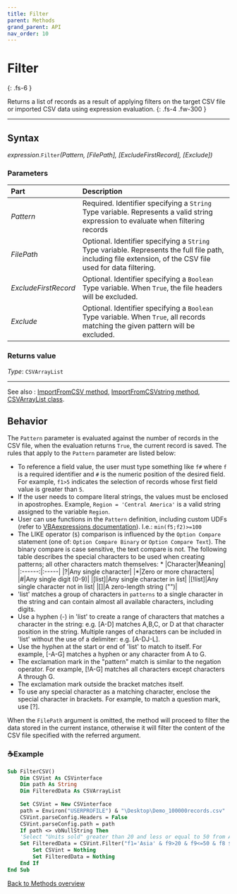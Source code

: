 ```yaml
---
title: Filter
parent: Methods
grand_parent: API
nav_order: 10
---
```


# Filter
{: .fs-6 }

Returns a list of records as a result of applying filters on the target CSV file or imported CSV data using expression evaluation.
{: .fs-4 .fw-300 }

---

## Syntax

*expression*.`Filter`*(Pattern, [FilePath], [ExcludeFirstRecord], [Exclude])*

### Parameters

<table>
<thead>
<tr>
<th style="text-align: left;">Part</th>
<th style="text-align: left;">Description</th>
</tr>
</thead>
<tbody>
<tr>
<td style="text-align: left;"><em>Pattern</em></td>
<td style="text-align: left;">Required. Identifier specifying a <code>String</code> Type variable. Represents a valid string expression to evaluate when filtering records</td>
</tr>
<tr>
<td style="text-align: left;"><em>FilePath</em></td>
<td style="text-align: left;">Optional. Identifier specifying a <code>String</code> Type variable. Represents the full file path, including file extension, of the CSV file used for data filtering.</td>
</tr>
<tr>
<td style="text-align: left;"><em>ExcludeFirstRecord</em></td>
<td style="text-align: left;">Optional. Identifier specifying a <code>Boolean</code> Type variable. When <code>True</code>, the file headers will be excluded.</td>
</tr>
<tr>
<td style="text-align: left;"><em>Exclude</em></td>
<td style="text-align: left;">Optional. Identifier specifying a <code>Boolean</code> Type variable. When <code>True</code>, all records matching the given pattern will be excluded.</td>
</tr>
</tbody>
</table>

### Returns value

*Type*: `CSVArrayList`

---

See also
: [ImportFromCSV method](https://ws-garcia.github.io/VBA-CSV-interface/api/methods/importfromcsv.html), [ImportFromCSVstring method](https://ws-garcia.github.io/VBA-CSV-interface/api/methods/importfromcsvstring.html), [CSVArrayList class](https://ws-garcia.github.io/VBA-CSV-interface/api/csvarraylist.html).

## Behavior

The `Pattern` parameter is evaluated against the number of records in the CSV file, when the evaluation returns `True`, the current record is saved. The rules that apply to the `Pattern` parameter are listed below:
* To reference a field value, the user must type something like `f#` where `f` is a required identifier and `#` is the numeric position of the desired field. For example, `f1>5` indicates the selection of records whose first field value is greater than `5`.
* If the user needs to compare literal strings, the values must be enclosed in apostrophes. Example, `Region = 'Central America'` is a valid string assigned to the variable `Region`.
* User can use functions in the `Pattern` definition, including custom UDFs (refer to [VBAexpressions documentation](https://github.com/ws-garcia/VBA-Expressions)). I.e.: `min(f5;f2)>=100` 
* The LIKE operator (`$`) comparison is influenced by the `Option Compare` statement (one of: `Option Compare Binary` or `Option Compare Text`). The binary compare is case sensitive, the text compare is not. The following table describes the special characters to be used when creating patterns; all other characters match themselves:
	* 
	|Character|Meaning|
	|:------:|:-----|
	|?|Any single character|
	|\*|Zero or more characters|
	|#|Any single digit (0-9)|
	|\[list\]|Any single character in list|
	|\[!list\]|Any single character not in list|
	|\[\]|A zero-length string ("")|
* 'list' matches a group of characters in `patterns` to a single character in the string and can contain almost all available characters, including digits.
* Use a hyphen (-) in 'list' to create a range of characters that matches a character in the string: e.g. [A-D] matches A,B,C, or D at that character position in the string. Multiple ranges of characters can be included in 'list' without the use of a delimiter: e.g. \[A-DJ-L\].
* Use the hyphen at the start or end of 'list' to match to itself. For example, \[-A-G\] matches a hyphen or any character from A to G.
* The exclamation mark in the "pattern" match is similar to the negation operator. For example, [!A-G] matches all characters except characters A through G.
* The exclamation mark outside the bracket  matches itself.
* To use any special character as a matching character, enclose the special character in brackets. For example, to match a question mark, use \[?\].

When the `FilePath` argument is omitted, the method will proceed to filter the data stored in the current instance, otherwise it will filter the content of the CSV file specified with the referred argument.

### ☕Example

```vb
Sub FilterCSV()
    Dim CSVint As CSVinterface
    Dim path As String
    Dim FilteredData As CSVArrayList
    
    Set CSVint = New CSVinterface
    path = Environ("USERPROFILE") & "\Desktop\Demo_100000records.csv"
    CSVint.parseConfig.Headers = False                                      		'The file has no header record/row
    CSVint.parseConfig.path = path
    If path <> vbNullString Then
	'Select "Units sold" greater than 20 and less or equal to 50 from Asian customers in October 2014
	Set FilteredData = CSVint.Filter("f1='Asia' & f9>20 & f9<=50 & f8 $ '10/*/2014'", path) 				
        Set CSVint = Nothing
        Set FilteredData = Nothing
    End If
End Sub
```

[Back to Methods overview](https://ws-garcia.github.io/VBA-CSV-interface/api/methods/)
